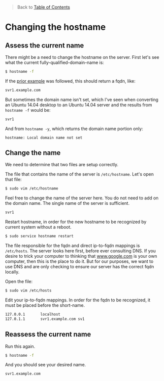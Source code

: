 > Back to [Table of Contents](https://github.com/jpfluger/examples)

# Changing the hostname

## Assess the current name

There might be a need to change the hostname on the server. First let's see what the current fully-qualified-domain-name is:

```bash
$ hostname -f
```

If the [prior example](https://github.com/jpfluger/examples/blob/master/ubuntu-14.04/updates-ssh-static-ip.md) was followed, this should return a fqdn, like:

```bash
svr1.example.com
```

But sometimes the domain name isn't set, which I've seen when converting an Ubuntu 14.04 desktop to an Ubuntu 14.04 server and the results from `hostname -f` would be:

```bash
svr1
```

And from `hostname -y`, which returns the domain name portion only:

```
hostname: Local domain name not set
```

## Change the name

We need to determine that two files are setup correctly. 

The file that contains the name of the server is `/etc/hostname`. Let's open that file:

```bash
$ sudo vim /etc/hostname
```

Feel free to change the name of the server here. You do not need to add on the domain name. The single name of the server is sufficient.

```bash
svr1
```

Restart hostname, in order for the new hostname to be recognized by current system without a reboot.

```bash
$ sudo service hostname restart
```

The file responsible for the fqdn and direct ip-to-fqdn mappings is `/etc/hosts`. The server looks here first, before ever consulting DNS. If you desire to trick your computer to thinking that www.google.com is your own computer, then this is the place to do it. But for our purposes, we want to use DNS and are only checking to ensure our server has the correct fqdn locally.

Open the file:

```bash
$ sudo vim /etc/hosts
```

Edit your ip-to-fqdn mappings. In order for the fqdn to be recognized, it must be placed before the short-name.

```bash
127.0.0.1       localhost
127.0.1.1       svr1.example.com sv1
```

## Reassess the current name

Run this again.

```bash
$ hostname -f
```

And you should see your desired name.

```bash
svr1.example.com
```